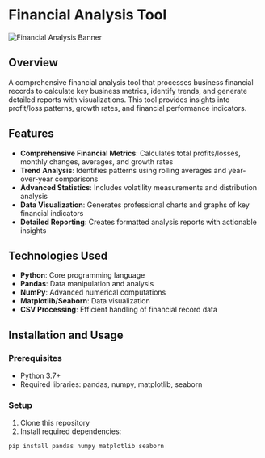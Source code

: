 # Financial Analysis Tool

![Financial Analysis Banner](Analysis/visualizations/monthly_profit_loss.png)

## Overview
A comprehensive financial analysis tool that processes business financial records to calculate key business metrics, identify trends, and generate detailed reports with visualizations. This tool provides insights into profit/loss patterns, growth rates, and financial performance indicators.

## Features
- **Comprehensive Financial Metrics**: Calculates total profits/losses, monthly changes, averages, and growth rates
- **Trend Analysis**: Identifies patterns using rolling averages and year-over-year comparisons
- **Advanced Statistics**: Includes volatility measurements and distribution analysis
- **Data Visualization**: Generates professional charts and graphs of key financial indicators
- **Detailed Reporting**: Creates formatted analysis reports with actionable insights

## Technologies Used
- **Python**: Core programming language
- **Pandas**: Data manipulation and analysis
- **NumPy**: Advanced numerical computations
- **Matplotlib/Seaborn**: Data visualization
- **CSV Processing**: Efficient handling of financial record data

## Installation and Usage

### Prerequisites
- Python 3.7+
- Required libraries: pandas, numpy, matplotlib, seaborn

### Setup
1. Clone this repository
2. Install required dependencies:
```bash
pip install pandas numpy matplotlib seaborn